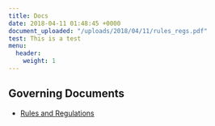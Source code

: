 ```yaml
---
title: Docs
date: 2018-04-11 01:48:45 +0000
document_uploaded: "/uploads/2018/04/11/rules_regs.pdf"
test: This is a test
menu:
  header:
    weight: 1
---
```

## Governing Documents

- [Rules and Regulations](/uploads/2018/04/11/rules_regs.pdf "Rules and Regulations")